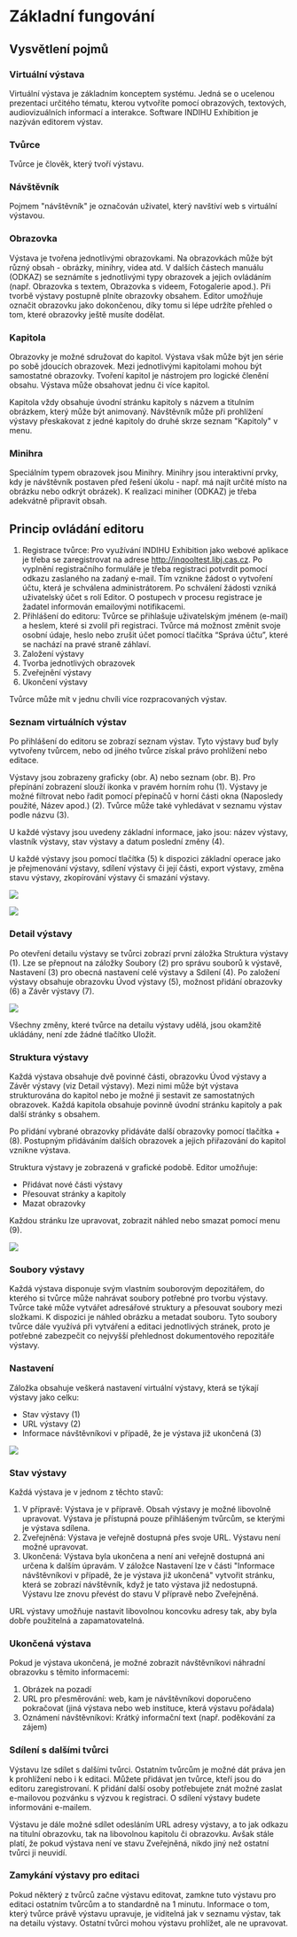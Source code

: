 # Základní fungování

## Vysvětlení pojmů

### Virtuální výstava

Virtuální výstava je základním konceptem systému. Jedná se o ucelenou
prezentaci určitého tématu, kterou vytvoříte pomocí obrazových,
textových, audiovizuálních informací a interakce. Software INDIHU
Exhibition je nazýván editorem výstav.

### Tvůrce

Tvůrce je člověk, který tvoří výstavu.

### Návštěvník

Pojmem "návštěvník" je označován uživatel, který navštíví web s
virtuální výstavou.

### Obrazovka

Výstava je tvořena jednotlivými obrazovkami. Na obrazovkách může být
různý obsah - obrázky, minihry, videa atd. V dalších částech manuálu
(ODKAZ) se seznámíte s jednotlivými typy obrazovek a jejich ovládáním
(např. Obrazovka s textem, Obrazovka s videem, Fotogalerie apod.). Při
tvorbě výstavy postupně plníte obrazovky obsahem. Editor umožňuje
označit obrazovku jako dokončenou, díky tomu si lépe udržíte přehled o
tom, které obrazovky ještě musíte dodělat.

### Kapitola

Obrazovky je možné sdružovat do kapitol. Výstava však může být jen série
po sobě jdoucích obrazovek. Mezi jednotlivými kapitolami mohou být
samostatné obrazovky. Tvoření kapitol je nástrojem pro logické členění
obsahu. Výstava může obsahovat jednu či více kapitol.

Kapitola vždy obsahuje úvodní stránku kapitoly s názvem a titulním
obrázkem, který může být animovaný. Návštěvník může při prohlížení
výstavy přeskakovat z jedné kapitoly do druhé skrze seznam "Kapitoly" v
menu.

### Minihra

Speciálním typem obrazovek jsou Minihry. Minihry jsou interaktivní
prvky, kdy je návštěvník postaven před řešení úkolu - např. má najít
určité místo na obrázku nebo odkrýt obrázek). K realizaci miniher
(ODKAZ) je třeba adekvátně připravit obsah.

## Princip ovládání editoru

1.  Registrace tvůrce: Pro využívání INDIHU Exhibition jako webové
    aplikace je třeba se zaregistrovat na adrese
    <http://inqooltest.libj.cas.cz>. Po vyplnění registračního formuláře
    je třeba registraci potvrdit pomocí odkazu zaslaného na zadaný
    e-mail. Tím vznikne žádost o vytvoření účtu, která je schválena
    administrátorem. Po schválení žádosti vzniká uživatelský účet s rolí
    Editor. O postupech v procesu registrace je žadatel informován
    emailovými notifikacemi.
2.  Přihlášení do editoru: Tvůrce se přihlašuje uživatelským jménem
    (e-mail) a heslem, které si zvolil při registraci. Tvůrce má možnost
    změnit svoje osobní údaje, heslo nebo zrušit účet pomocí tlačítka
    “Správa účtu”, které se nachází na pravé straně záhlaví.
3.  Založení výstavy
4.  Tvorba jednotlivých obrazovek
5.  Zveřejnění výstavy
6.  Ukončení výstavy

Tvůrce může mít v jednu chvíli více rozpracovaných výstav.

### Seznam virtuálních výstav

Po přihlášení do editoru se zobrazí seznam výstav. Tyto výstavy buď byly
vytvořeny tvůrcem, nebo od jiného tvůrce získal právo prohlížení nebo
editace.

Výstavy jsou zobrazeny graficky (obr. A) nebo seznam (obr. B). Pro
přepínání zobrazení slouží ikonka v pravém horním rohu (1). Výstavy je
možné filtrovat nebo řadit pomocí přepínačů v horní části okna
(Naposledy použité, Název apod.) (2). Tvůrce může také vyhledávat v
seznamu výstav podle názvu (3).

U každé výstavy jsou uvedeny základní informace, jako jsou: název
výstavy, vlastník výstavy, stav výstavy a datum poslední změny (4).

U každé výstavy jsou pomocí tlačítka (5) k dispozici základní operace
jako je přejmenování výstavy, sdílení výstavy či její části, export
výstavy, změna stavu výstavy, zkopírování výstavy či smazání výstavy.

![](img/uvod1-a.jpg)

![](img/uvod2-b-seznam.jpg)

### Detail výstavy

Po otevření detailu výstavy se tvůrci zobrazí první záložka Struktura
výstavy (1). Lze se přepnout na záložky Soubory (2) pro správu souborů
k výstavě, Nastavení (3) pro obecná nastavení celé výstavy a Sdílení
(4). Po založení výstavy obsahuje obrazovku Úvod výstavy (5), možnost
přidání obrazovky (6) a Závěr výstavy (7).

![](img/detail-vystavy-1.jpg)

Všechny změny, které tvůrce na detailu výstavy udělá, jsou okamžitě
ukládány, není zde žádné tlačítko Uložit.

### Struktura výstavy

Každá výstava obsahuje dvě povinné části, obrazovku Úvod výstavy a Závěr
výstavy (viz Detail výstavy). Mezi nimi může být výstava strukturována
do kapitol nebo je možné ji sestavit ze samostatných obrazovek. Každá
kapitola obsahuje povinně úvodní stránku kapitoly a pak další stránky s
obsahem.

Po přidání vybrané obrazovky přidáváte další obrazovky pomocí tlačítka +
(8). Postupným přidáváním dalších obrazovek a jejich přiřazování do
kapitol vznikne výstava.

Struktura výstavy je zobrazená v grafické podobě. Editor umožňuje:

  - Přidávat nové části výstavy
  - Přesouvat stránky a kapitoly
  - Mazat obrazovky 

Každou stránku lze upravovat, zobrazit náhled nebo smazat pomocí menu
(9).

![](img/struktura-vystavy.jpg)

### Soubory výstavy

Každá výstava disponuje svým vlastním souborovým depozitářem, do kterého
si tvůrce může nahrávat soubory potřebné pro tvorbu výstavy. Tvůrce také
může vytvářet adresářové struktury a přesouvat soubory mezi složkami. K
dispozici je náhled obrázku a metadat souboru. Tyto soubory tvůrce dále
využívá při vytváření a editaci jednotlivých stránek, proto je potřebné
zabezpečit co nejvyšší přehlednost dokumentového repozitáře výstavy.

### Nastavení

Záložka obsahuje veškerá nastavení virtuální výstavy, která se týkají
výstavy jako celku:

  - Stav výstavy (1)
  - URL výstavy (2)
  - Informace návštěvníkovi v případě, že je výstava již ukončená (3)

![](img/nastaveni.jpg)

### Stav výstavy

Každá výstava je v jednom z těchto stavů:

1.  V přípravě: Výstava je v přípravě. Obsah výstavy je možné libovolně
    upravovat. Výstava je přístupná pouze přihlášeným tvůrcům, se
    kterými je výstava sdílena.
2.  Zveřejněná: Výstava je veřejně dostupná přes svoje URL. Výstavu není
    možné upravovat. 
3.  Ukončená: Výstava byla ukončena a není ani veřejně dostupná ani
    určena k dalším úpravám. V záložce Nastavení lze v části "Informace
    návštěvníkovi v případě, že je výstava již ukončená" vytvořit
    stránku, která se zobrazí návštěvník, když je tato výstava již
    nedostupná. Výstavu lze znovu převést do stavu V přípravě nebo
    Zveřejněná.

URL výstavy umožňuje nastavit libovolnou koncovku adresy tak, aby byla
dobře použitelná a zapamatovatelná.

### Ukončená výstava

Pokud je výstava ukončená, je možné zobrazit návštěvníkovi náhradní
obrazovku s těmito informacemi:

1.  Obrázek na pozadí
2.  URL pro přesměrování: web, kam je návštěvníkovi doporučeno
    pokračovat (jiná výstava nebo web instituce, která výstavu
    pořádala) 
3.  Oznámení návštěvníkovi: Krátký informační text (např. poděkování za
    zájem)

### Sdílení s dalšími tvůrci

Výstavu lze sdílet s dalšími tvůrci. Ostatním tvůrcům je možné dát práva
jen k prohlížení nebo i k editaci. Můžete přidávat jen tvůrce, kteří
jsou do editoru zaregistrovaní. K přidání další osoby potřebujete znát
možné zaslat e-mailovou pozvánku s výzvou k registraci. O sdílení
výstavy budete informováni e-mailem.

Výstavu je dále možné sdílet odesláním URL adresy výstavy, a to jak
odkazu na titulní obrazovku, tak na libovolnou kapitolu či obrazovku.
Avšak stále platí, že pokud výstava není ve stavu Zveřejněná, nikdo
jiný než ostatní tvůrci ji neuvidí.

### Zamykání výstavy pro editaci

Pokud některý z tvůrců začne výstavu editovat, zamkne tuto výstavu pro
editaci ostatním tvůrcům a to standardně na 1 minutu. Informace o tom,
který tvůrce právě výstavu upravuje, je viditelná jak v seznamu výstav,
tak na detailu výstavy. Ostatní tvůrci mohou výstavu prohlížet, ale ne
upravovat.
